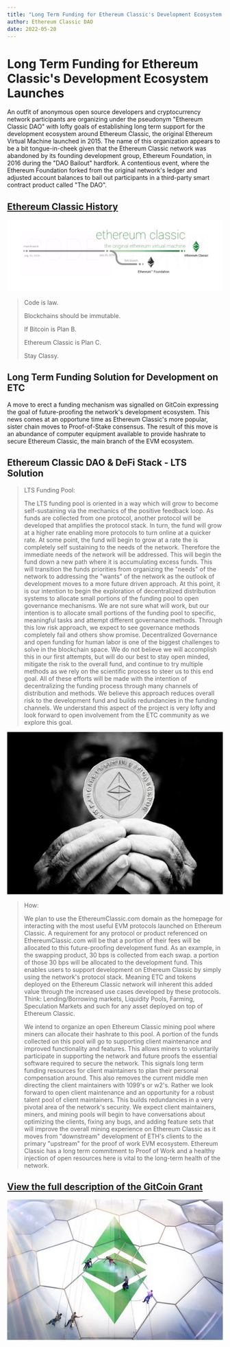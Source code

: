 ```yaml
---
title: "Long Term Funding for Ethereum Classic's Development Ecosystem Launches"
author: Ethereum Classic DAO
date: 2022-05-20
---
```


# Long Term Funding for Ethereum Classic's Development Ecosystem Launches

An outfit of anonymous open source developers and cryptocurrency network participants are organizing under the pseudonym "Ethereum Classic DAO" with lofty goals of establishing long term support for the development ecosystem around Ethereum Classic, the original Ethereum Virtual Machine launched in 2015. The name of this organization appears to be a bit tongue-in-cheek given that the Ethereum Classic network was abandoned by its founding development group, Ethereum Foundation, in 2016 during the "DAO Bailout" hardfork. A contentious event, where the Ethereum Foundation forked from the original network's ledger and adjusted account balances to bail out participants in a third-party smart contract product called "The DAO".

## [Ethereum Classic History](https://ethereumclassic.org/knowledge/history)

![Ethereum Classic - The Original EVM](./etc-main-branch.jpg)

>Code is law.
>
>Blockchains should be immutable.
>
>If Bitcoin is Plan B.
>
>Ethereum Classic is Plan C.
>
>Stay Classy.


## Long Term Funding Solution for Development on ETC

A move to erect a funding mechanism was signalled on GitCoin expressing the goal of future-proofing the network's development ecosystem. This news comes at an opportune time as Ethereum Classic's more popular, sister chain moves to Proof-of-Stake consensus. The result of this move is an abundance of computer equipment available to provide hashrate to secure Ethereum Classic, the main branch of the EVM ecosystem.


## Ethereum Classic DAO & DeFi Stack - LTS Solution

>LTS Funding Pool:
>
>The LTS funding pool is oriented in a way which will grow to become self-sustaining via the mechanics of the positive feedback loop. As funds are collected from one protocol, another protocol will be developed that amplifies the protocol stack. In turn, the fund will grow at a higher rate enabling more protocols to turn online at a quicker rate. At some point, the fund will begin to grow at a rate the is completely self sustaining to the needs of the network. Therefore the immediate needs of the network will be addressed. This will begin the fund down a new path where it is accumulating excess funds. This will transition the funds priorities from organizing the "needs" of the network to addressing the "wants" of the network as the outlook of development moves to a more future driven approach. At this point, it is our intention to begin the exploration of decentralized distribution systems to allocate small portions of the funding pool to open governance mechanisms. We are not sure what will work, but our intention is to allocate small portions of the funding pool to specific, meaningful tasks and attempt different governance methods. Through this low risk approach, we expect to see governance methods completely fail and others show promise. Decentralized Governance and open funding for human labor is one of the biggest challenges to solve in the blockchain space. We do not believe we will accomplish this in our first attempts, but will do our best to stay open minded, mitigate the risk to the overall fund, and continue to try multiple methods as we rely on the scientific process to steer us to this end goal. All of these efforts will be made with the intention of decentralizing the funding process through many channels of distribution and methods. We believe this approach reduces overall risk to the development fund and builds redundancies in the funding channels. We understand this aspect of the project is very lofty and look forward to open involvement from the ETC community as we explore this goal.

![Ethereum Classic is Money](./etc-is-money.png)

>How:
>
>We plan to use the EthereumClassic.com domain as the homepage for interacting with the most useful EVM protocols launched on Ethereum Classic. A requirement for any protocol or product referenced on EthereumClassic.com will be that a portion of their fees will be allocated to this future-proofing development fund. As an example, in the swapping product, 30 bps is collected from each swap. a portion of those 30 bps will be allocated to the development fund. This enables users to support development on Ethereum Classic by simply using the network's protocol stack. Meaning ETC and tokens deployed on the Ethereum Classic network will inherent this added value through the increased use cases developed by these protocols. Think: Lending/Borrowing markets, Liquidity Pools, Farming, Speculation Markets and such for any asset deployed on top of Ethereum Classic.
>
>We intend to organize an open Ethereum Classic mining pool where miners can allocate their hashrate to this pool. A portion of the funds collected on this pool will go to supporting client maintenance and improved functionality and features. This allows miners to voluntarily participate in supporting the network and future proofs the essential software required to secure the network. This signals long term funding resources for client maintainers to plan their personal compensation around. This also removes the current middle men directing the client maintainers with 1099's or w2's. Rather we look forward to open client maintenance and an opportunity for a robust talent pool of client maintainers. This builds redundancies in a very pivotal area of the network's security. We expect client maintainers, miners, and mining pools will begin to have conversations about optimizing the clients, fixing any bugs, and adding feature sets that will improve the overall mining experience on Ethereum Classic as it moves from "downstream" development of ETH's clients to the primary "upstream" for the proof of work EVM ecosystem. Ethereum Classic has a long term commitment to Proof of Work and a healthy injection of open resources here is vital to the long-term health of the network.

## [View the full description of the GitCoin Grant](https://gitcoin.co/grants/412/ethereum-classic-dao-defi-stack)

![Ethereum Classic DAO](./etc-community.png)
